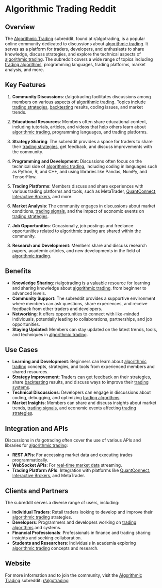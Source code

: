 # Algorithmic Trading Reddit

## Overview
The [Algorithmic Trading](../a/algorithmic_trading.md) subreddit, found at r/algotrading, is a popular online community dedicated to discussions about [algorithmic trading](../a/algorithmic_trading.md). It serves as a platform for traders, developers, and enthusiasts to share knowledge, discuss strategies, and explore the technical aspects of [algorithmic trading](../a/algorithmic_trading.md). The subreddit covers a wide range of topics including [trading algorithms](../t/trading_algorithms.md), programming languages, trading platforms, market analysis, and more.

## Key Features
1. **Community Discussions**: r/algotrading facilitates discussions among members on various aspects of [algorithmic trading](../a/algorithmic_trading.md). Topics include [trading strategies](../t/trading_strategies.md), [backtesting](../b/backtesting.md) results, coding issues, and market trends.

2. **Educational Resources**: Members often share educational content, including tutorials, articles, and videos that help others learn about [algorithmic trading](../a/algorithmic_trading.md), programming languages, and trading platforms.

3. **Strategy Sharing**: The subreddit provides a space for traders to share their [trading strategies](../t/trading_strategies.md), get feedback, and discuss improvements with the community.

4. **Programming and Development**: Discussions often focus on the technical side of [algorithmic trading](../a/algorithmic_trading.md), including coding in languages such as Python, R, and C++, and using libraries like Pandas, NumPy, and TensorFlow.

5. **Trading Platforms**: Members discuss and share experiences with various trading platforms and tools, such as MetaTrader, [QuantConnect](../q/quantconnect.md), [Interactive Brokers](../i/interactive_brokers.md), and more.

6. **Market Analysis**: The community engages in discussions about market conditions, [trading signals](../t/trading_signals.md), and the impact of economic events on [trading strategies](../t/trading_strategies.md).

7. **Job Opportunities**: Occasionally, job postings and freelance opportunities related to [algorithmic trading](../a/algorithmic_trading.md) are shared within the community.

8. **Research and Development**: Members share and discuss research papers, academic articles, and new developments in the field of [algorithmic trading](../a/algorithmic_trading.md).

## Benefits
- **Knowledge Sharing**: r/algotrading is a valuable resource for learning and sharing knowledge about [algorithmic trading](../a/algorithmic_trading.md), from beginner to advanced levels.
- **Community Support**: The subreddit provides a supportive environment where members can ask questions, share experiences, and receive feedback from other traders and developers.
- **Networking**: It offers opportunities to connect with like-minded individuals, potentially leading to collaborations, partnerships, and job opportunities.
- **Staying Updated**: Members can stay updated on the latest trends, tools, and techniques in [algorithmic trading](../a/algorithmic_trading.md).

## Use Cases
- **Learning and Development**: Beginners can learn about [algorithmic trading](../a/algorithmic_trading.md) concepts, strategies, and tools from experienced members and shared resources.
- **Strategy Improvement**: Traders can get feedback on their strategies, share [backtesting](../b/backtesting.md) results, and discuss ways to improve their [trading systems](../t/trading_systems.md).
- **Technical Discussions**: Developers can engage in discussions about coding, debugging, and optimizing [trading algorithms](../t/trading_algorithms.md).
- **Market Insights**: Members can share and discuss insights about market trends, [trading signals](../t/trading_signals.md), and economic events affecting [trading strategies](../t/trading_strategies.md).

## Integration and APIs
Discussions in r/algotrading often cover the use of various APIs and libraries for [algorithmic trading](../a/algorithmic_trading.md):
- **REST APIs**: For accessing market data and executing trades programmatically.
- **WebSocket APIs**: For [real-time market data](../r/real-time_market_data.md) streaming.
- **Trading Platform APIs**: Integration with platforms like [QuantConnect](../q/quantconnect.md), [Interactive Brokers](../i/interactive_brokers.md), and MetaTrader.

## Clients and Partners
The subreddit serves a diverse range of users, including:
- **Individual Traders**: Retail traders looking to develop and improve their [algorithmic trading](../a/algorithmic_trading.md) strategies.
- **Developers**: Programmers and developers working on [trading algorithms](../t/trading_algorithms.md) and systems.
- **Financial Professionals**: Professionals in finance and trading sharing insights and seeking collaboration.
- **Students and Researchers**: Individuals in academia exploring [algorithmic trading](../a/algorithmic_trading.md) concepts and research.

## Website
For more information and to join the community, visit the [Algorithmic Trading](../a/algorithmic_trading.md) subreddit: [r/algotrading](https://www.reddit.com/r/algotrading/)